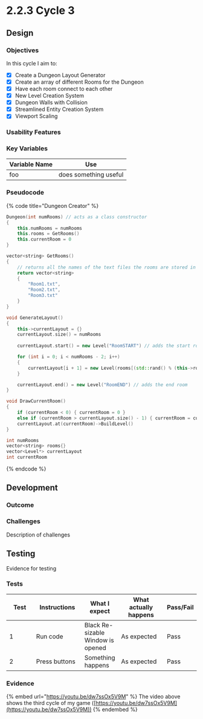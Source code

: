 # 2.2.3 Cycle 3

## Design

### Objectives

In this cycle I aim to:

* [x] Create a Dungeon Layout Generator
* [x] Create an array of different Rooms for the Dungeon
* [x] Have each room connect to each other
* [x] New Level Creation System
* [x] Dungeon Walls with Collision
* [x] Streamlined Entity Creation System
* [x] Viewport Scaling

### Usability Features

### Key Variables

| Variable Name | Use                   |
| ------------- | --------------------- |
| foo           | does something useful |

### Pseudocode

{% code title="Dungeon Creator" %}
```cpp
Dungeon(int numRooms) // acts as a class constructor
{
    this.numRooms = numRooms
    this.rooms = GetRooms()
    this.currentRoom = 0
}

vector<string> GetRooms()
{
    // returns all the names of the text files the rooms are stored in 
    return vector<string>
    {
        "Room1.txt",
        "Room2.txt",
        "Room3.txt"
    }
}

void GenerateLayout()
{	
    this->currentLayout = {}
    currentLayout.size() = numRooms
    
    currentLayout.start() = new Level("RoomSTART") // adds the start room

    for (int i = 0; i < numRooms - 2; i++)
    {
        currentLayout[i + 1] = new Level(rooms[(std::rand() % (this->rooms.size() - 2)) + 2])
    }

    currentLayout.end() = new Level("RoomEND") // adds the end room
}

void DrawCurrentRoom()
{
    if (currentRoom < 0) { currentRoom = 0 }
    else if (currentRoom > currentLayout.size() - 1) { currentRoom = currentLayout.size() - 1 }
    currentLayout.at(currentRoom)->BuildLevel()
}

int numRooms
vector<string> rooms{}
vector<Level*> currentLayout
int currentRoom
```
{% endcode %}

## Development

### Outcome

### Challenges

Description of challenges

## Testing

Evidence for testing

### Tests

<table><thead><tr><th width="90">Test</th><th width="141">Instructions</th><th>What I expect</th><th width="163">What actually happens</th><th>Pass/Fail</th></tr></thead><tbody><tr><td>1</td><td>Run code</td><td>Black Re-sizable Window is opened</td><td>As expected</td><td>Pass</td></tr><tr><td>2</td><td>Press buttons</td><td>Something happens</td><td>As expected</td><td>Pass</td></tr></tbody></table>

### Evidence



{% embed url="https://youtu.be/dw7ssOx5V9M" %}
The video above shows the third cycle of my game ([https://youtu.be/dw7ssOx5V9M](https://youtu.be/dw7ssOx5V9M))
{% endembed %}
